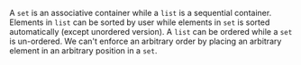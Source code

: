 A `set` is an associative container while a `list` is a sequential container. Elements in `list` can be sorted by user while elements in `set` is sorted automatically (except unordered version). A `list` can be ordered while a `set` is un-ordered. We can't enforce an arbitrary order by placing an arbitrary element in an arbitrary position in a `set`.
